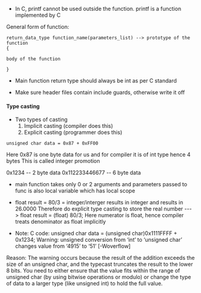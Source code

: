 * In C, printf cannot be used outside the function. printf is a function implemented by C

General form of function:
```
return_data_type function_name(parameters_list) --> prototype of the function
{

body of the function

}
```

* Main function return type should always be int as per C standard

* Make sure header files contain include guards, otherwise write it off

#### Type casting
* Two types of casting
  1. Implicit casting (compiler does this)
  2. Explicit casting (programmer does this)

```
unsigned char data = 0x87 + 0xFF00
```
Here 0x87 is one byte data for us and for compiler it is of int type hence 4 bytes
This is called integer promotion

0x1234 -- 2 byte data
0x112233446677 -- 6 byte data

* main function takes only 0 or 2 arguments and parameters passed to func is also local variable which has local scope

* float result = 80/3 = integer/interger results in integer and results in 26.0000
Therefore do explicit type casting to store the real number ---> float result = (float) 80/3;
Here numerator is float, hence compiler treats denominator as float implicitly

* Note:
C code: unsigned char data = (unsigned char)0x1111FFFF + 0x1234; Warning: unsigned conversion from ‘int’ to ‘unsigned char’ changes value from ‘4915’ to ‘51’ [-Woverflow]

Reason: The warning occurs because the result of the addition exceeds the size of an unsigned char, and the typecast truncates the result to the lower 8 bits. You need to either ensure that the value fits within the range of unsigned char (by using bitwise operations or modulo) or change the type of data to a larger type (like unsigned int) to hold the full value.
